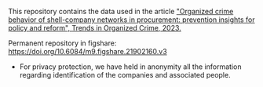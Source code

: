 This repository contains the data used in the article ["Organized crime behavior of shell-company networks in procurement: prevention insights for policy and reform", Trends in Organized Crime, 2023.](https://doi.org/10.1007/s12117-023-09499-w)

Permanent repository in figshare: https://doi.org/10.6084/m9.figshare.21902160.v3

* For privacy protection, we have held in anonymity all the information regarding identification of the companies and associated people.
